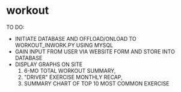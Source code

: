 # workout

TO DO: 
- INITIATE DATABASE AND OFFLOAD/ONLOAD TO WORKOUT_INWORK.PY USING MYSQL
- GAIN INPUT FROM USER VIA WEBSITE FORM AND STORE INTO DATABASE
- DISPLAY GRAPHS ON SITE
    1) 6-MO TOTAL WORKOUT SUMMARY,
    2) "DRIVER" EXERCISE MONTHLY RECAP,
    3) SUMMARY CHART OF TOP 10 MOST COMMON EXERCISE

